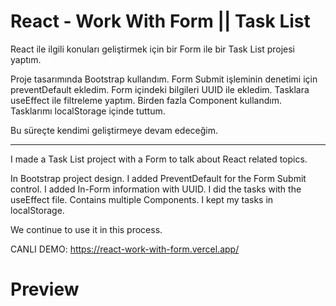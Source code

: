 # React - Work With Form || Task List

React ile ilgili konuları geliştirmek için bir Form ile bir Task List projesi yaptım.

Proje tasarımında Bootstrap kullandım. Form Submit işleminin denetimi için preventDefault ekledim. Form içindeki bilgileri UUID ile ekledim. Tasklara useEffect ile filtreleme yaptım. Birden fazla Component kullandım. Tasklarımı localStorage içinde tuttum.

Bu süreçte kendimi geliştirmeye devam edeceğim. 

--------------------------------------------------------------------------------

I made a Task List project with a Form to talk about React related topics.

In Bootstrap project design. I added PreventDefault for the Form Submit control. I added In-Form information with UUID. I did the tasks with the useEffect file. Contains multiple Components. I kept my tasks in localStorage.

We continue to use it in this process.

CANLI DEMO: https://react-work-with-form.vercel.app/

# Preview
